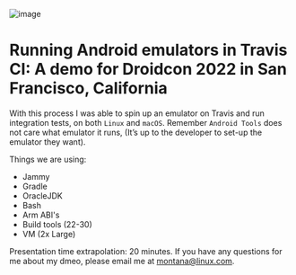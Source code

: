 ![image](https://user-images.githubusercontent.com/20936398/171719381-6972f6e3-0ab9-4895-981b-af7422a999af.png)


# Running Android emulators in Travis CI: A demo for Droidcon 2022 in San Francisco, California

With this process I was able to spin up an emulator on Travis and run integration tests, on both `Linux` and `macOS`. Remember `Android Tools` does not care what emulator it runs, (It’s up to the developer to set-up the emulator they want).

Things we are using:

* Jammy 
* Gradle
* OracleJDK
* Bash
* Arm ABI's 
* Build tools (22-30) 
* VM (2x Large) 

Presentation time extrapolation: 20 minutes. If you have any questions for me about my dmeo, please email me at [montana@linux.com](mailto:montana@linux.com).




